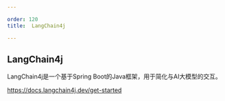 ```yaml
---

order: 120
title:  LangChain4j

---
```


## LangChain4j

LangChain4j是一个基于Spring Boot的Java框架，用于简化与AI大模型的交互。

https://docs.langchain4j.dev/get-started
